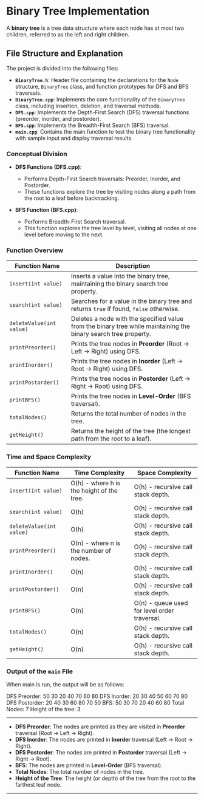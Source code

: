 # Binary Tree Implementation

A **binary tree** is a tree data structure where each node has at most two children, referred to as the left and right children.

## File Structure and Explanation

The project is divided into the following files:

- **`BinaryTree.h`**: Header file containing the declarations for the `Node` structure, `BinaryTree` class, and function prototypes for DFS and BFS traversals.
- **`BinaryTree.cpp`**: Implements the core functionality of the `BinaryTree` class, including insertion, deletion, and traversal methods.
- **`DFS.cpp`**: Implements the Depth-First Search (DFS) traversal functions (preorder, inorder, and postorder).
- **`BFS.cpp`**: Implements the Breadth-First Search (BFS) traversal.
- **`main.cpp`**: Contains the main function to test the binary tree functionality with sample input and display traversal results.

### Conceptual Division

- **DFS Functions (DFS.cpp)**: 
  - Performs Depth-First Search traversals: Preorder, Inorder, and Postorder.
  - These functions explore the tree by visiting nodes along a path from the root to a leaf before backtracking.
  
- **BFS Function (BFS.cpp)**:
  - Performs Breadth-First Search traversal.
  - This function explores the tree level by level, visiting all nodes at one level before moving to the next.

### Function Overview

| **Function Name**        | **Description**                                                                                  |
|--------------------------|--------------------------------------------------------------------------------------------------|
| `insert(int value)`       | Inserts a value into the binary tree, maintaining the binary search tree property.               |
| `search(int value)`       | Searches for a value in the binary tree and returns `true` if found, `false` otherwise.         |
| `deleteValue(int value)`  | Deletes a node with the specified value from the binary tree while maintaining the binary search tree property. |
| `printPreorder()`         | Prints the tree nodes in **Preorder** (Root -> Left -> Right) using DFS.                         |
| `printInorder()`          | Prints the tree nodes in **Inorder** (Left -> Root -> Right) using DFS.                         |
| `printPostorder()`        | Prints the tree nodes in **Postorder** (Left -> Right -> Root) using DFS.                       |
| `printBFS()`              | Prints the tree nodes in **Level-Order** (BFS traversal).                                        |
| `totalNodes()`            | Returns the total number of nodes in the tree.                                                   |
| `getHeight()`             | Returns the height of the tree (the longest path from the root to a leaf).                      |

### Time and Space Complexity

| **Function Name**        | **Time Complexity**              | **Space Complexity**             |
|--------------------------|----------------------------------|----------------------------------|
| `insert(int value)`       | O(h) - where h is the height of the tree. | O(h) - recursive call stack depth. |
| `search(int value)`       | O(h)                             | O(h) - recursive call stack depth. |
| `deleteValue(int value)`  | O(h)                             | O(h) - recursive call stack depth. |
| `printPreorder()`         | O(n) - where n is the number of nodes. | O(h) - recursive call stack depth. |
| `printInorder()`          | O(n)                             | O(h) - recursive call stack depth. |
| `printPostorder()`        | O(n)                             | O(h) - recursive call stack depth. |
| `printBFS()`              | O(n)                             | O(n) - queue used for level order traversal. |
| `totalNodes()`            | O(n)                             | O(h) - recursive call stack depth. |
| `getHeight()`             | O(n)                             | O(h) - recursive call stack depth. |

### Output of the `main` File

When main is run, the output will be as follows:

DFS Preorder: 50 30 20 40 70 60 80
DFS Inorder: 20 30 40 50 60 70 80
DFS Postorder: 20 40 30 60 80 70 50
BFS: 50 30 70 20 40 60 80
Total Nodes: 7
Height of the tree: 3

---

- **DFS Preorder**: The nodes are printed as they are visited in **Preorder** traversal (Root -> Left -> Right).
- **DFS Inorder**: The nodes are printed in **Inorder** traversal (Left -> Root -> Right).
- **DFS Postorder**: The nodes are printed in **Postorder** traversal (Left -> Right -> Root).
- **BFS**: The nodes are printed in **Level-Order** (BFS traversal).
- **Total Nodes**: The total number of nodes in the tree.
- **Height of the Tree**: The height (or depth) of the tree from the root to the farthest leaf node.

---
